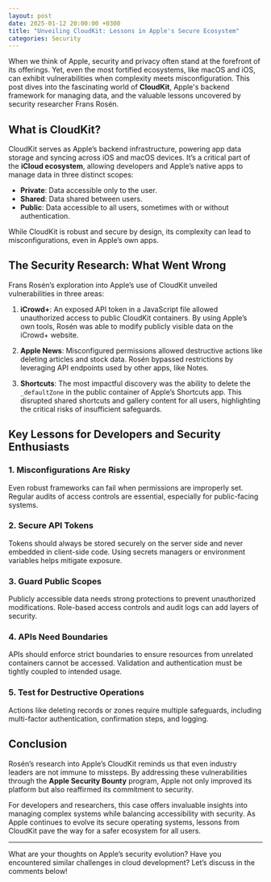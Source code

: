 ```yaml
---
layout: post
date: 2025-01-12 20:00:00 +0300
title: "Unveiling CloudKit: Lessons in Apple's Secure Ecosystem"
categories: Security
---
```


When we think of Apple, security and privacy often stand at the forefront of its offerings. Yet, even the most fortified ecosystems, like macOS and iOS, can exhibit vulnerabilities when complexity meets misconfiguration. This post dives into the fascinating world of **CloudKit**, Apple's backend framework for managing data, and the valuable lessons uncovered by security researcher Frans Rosén.

## What is CloudKit?

CloudKit serves as Apple’s backend infrastructure, powering app data storage and syncing across iOS and macOS devices. It’s a critical part of the **iCloud ecosystem**, allowing developers and Apple’s native apps to manage data in three distinct scopes:

- **Private**: Data accessible only to the user.
- **Shared**: Data shared between users.
- **Public**: Data accessible to all users, sometimes with or without authentication.

While CloudKit is robust and secure by design, its complexity can lead to misconfigurations, even in Apple’s own apps.

## The Security Research: What Went Wrong

Frans Rosén’s exploration into Apple’s use of CloudKit unveiled vulnerabilities in three areas:

1. **iCrowd+**: An exposed API token in a JavaScript file allowed unauthorized access to public CloudKit containers. By using Apple’s own tools, Rosén was able to modify publicly visible data on the iCrowd+ website.

2. **Apple News**: Misconfigured permissions allowed destructive actions like deleting articles and stock data. Rosén bypassed restrictions by leveraging API endpoints used by other apps, like Notes.

3. **Shortcuts**: The most impactful discovery was the ability to delete the `_defaultZone` in the public container of Apple’s Shortcuts app. This disrupted shared shortcuts and gallery content for all users, highlighting the critical risks of insufficient safeguards.

## Key Lessons for Developers and Security Enthusiasts

### 1. **Misconfigurations Are Risky**
Even robust frameworks can fail when permissions are improperly set. Regular audits of access controls are essential, especially for public-facing systems.

### 2. **Secure API Tokens**
Tokens should always be stored securely on the server side and never embedded in client-side code. Using secrets managers or environment variables helps mitigate exposure.

### 3. **Guard Public Scopes**
Publicly accessible data needs strong protections to prevent unauthorized modifications. Role-based access controls and audit logs can add layers of security.

### 4. **APIs Need Boundaries**
APIs should enforce strict boundaries to ensure resources from unrelated containers cannot be accessed. Validation and authentication must be tightly coupled to intended usage.

### 5. **Test for Destructive Operations**
Actions like deleting records or zones require multiple safeguards, including multi-factor authentication, confirmation steps, and logging.

## Conclusion

Rosén’s research into Apple’s CloudKit reminds us that even industry leaders are not immune to missteps. By addressing these vulnerabilities through the **Apple Security Bounty** program, Apple not only improved its platform but also reaffirmed its commitment to security.

For developers and researchers, this case offers invaluable insights into managing complex systems while balancing accessibility with security. As Apple continues to evolve its secure operating systems, lessons from CloudKit pave the way for a safer ecosystem for all users.

---

What are your thoughts on Apple’s security evolution? Have you encountered similar challenges in cloud development? Let’s discuss in the comments below!